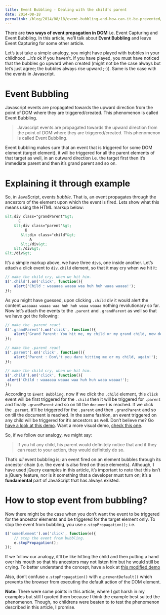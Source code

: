 ```yaml
---
title: Event Bubbling - Dealing with the child’s parent
date: 2014-08-18
permalink: /blog/2014/08/18/event-bubbling-and-how-can-it-be-prevented/
---
```


There are **two ways of event propagation in DOM** i.e. Event Capturing and Event Bubbling. In this article, we’ll talk about **Event Bubbling** and leave Event Capturing for some other article.

Let’s just take a simple analogy, you might have played with bubbles in your childhood …it’s ok if you haven’t. If you have played, you must have noticed that the bubbles go upward when created (might not be the case always but let’s just agree; the bubbles always rise upward ;-)). Same is the case with the events in Javascript.

# Event Bubbling
Javascript events are propagated towards the upward direction from the point of DOM where they are triggered/created. This phenomenon is called Event Bubbling.

>Javascript events are propagated towards the upward direction from the point of DOM where they are triggered/created. This phenomenon is called Event Bubbling.

Event bubbling makes sure that an event that is triggered for some DOM element (target element), it will be triggered for all the parent elements of that target as well, in an outward direction i.e. the target first then it’s immediate parent and then it’s grand parent and so on.

# Explaining it through example
So, in JavaScript, events *bubble*. That is, an event propagates through the ancestors of the element upon which the event is fired. Lets show what this means using the HTML markup below:

```html
&lt;div class="grandParent"&gt;
      C
    &lt;div class="parent"&gt;
         B
       &lt;div class="child"&gt;
           A
       &lt;/div&gt;
    &lt;/div&gt;
&lt;/div&gt;
```

It’s  a simple markup above, we have three `div`s, one inside another.  Let’s attach a click event to `div.child` element, so that it may cry when we hit it:

```javascript
// make the child cry, when we hit him.
$('.child').on('click', function(){
    alert('Child : waaaaaa waaaa waa huh huh waaa waaaa!');
});
```

As you might have guessed, upon clicking `.child` div it would alert the content `waaaaaa waaaa waa huh huh waaa waaaa` nothing revolutionary so far. Now let’s attach the events to the `.parent` and `.grandParent` as well so that we have got the following:

```javascript
// make the .parent react
$('.grandParent').on('click', function(){
    alert('Grand Parent: You hit me, my child or my grand child, now deal with me!');
});
 
// make the .parent react
$('.parent').on('click', function(){
    alert('Parent : Don\'t you dare hitting me or my child, again!');
});
 
// make the child cry, when we hit him.
$('.child').on('click', function(){
 alert('Child : waaaaaa waaaa waa huh huh waaa waaaa!');
});
```

According to `Event Bubbling`, now if we click the `.child` element, this `click` event will be first triggered for the `.child` then it will be triggered for `.parent` and finally `.grandParent` and so on till the `document` is reached. If we click the `.parent`, it’ll be triggered for the `.parent` and then `.grandParent` and so on till the document is reached. In the same fashion, an event triggered on any child will be triggered for it’s ancestors as well. Don’t believe me?  Go [have a look at this demo](http://jsfiddle.net/5as880n8/). Want a more visual demo, [check this one](http://jsfiddle.net/b2eckozL/).

So, if we follow our analogy, we might say:

>If you hit any child, his parent would definitely notice that and if they can react to your action, they would definitely do so.

That’s *all* event bubbling is; an event fired on an element bubbles through its ancestor chain (i.e. the event is also fired on those elements). Although, I have used jQuery examples in this article, it’s important to note that this isn’t a jQuery feature, nor is it something that a developer must turn on; it’s a **fundamental** part of JavaScript that has always existed.

# How to stop event from bubbling?

Now there might be the case when you don’t want the event to be triggered for the ancestor elements and be triggered for the target element only. To stop the event from bubbling, you use `e.stopPropagation();` i.e.

```javascript
$('someElement').on('click', function(e){
    // stop the event from bubbling.
    e.stopPropagation();
});
```

If we follow our analogy, it’ll be like hitting the child and then putting a hand over his mouth so that his ancestors may not listen him but he would still be crying. To better understand the concept, have a look at [this modified demo](http://jsfiddle.net/5as880n8/1/)

Also, don’t confuse `e.stopPropagation()` with `e.preventDefault()` which prevents the browser from executing the default action of the DOM element.

**Note:** There were some points in this article, where I got harsh in my examples but still I quoted them because I think the example best suited the phenomenon. Though, no childrens were beaten to to test the phenomenon described in this article, I promise.
